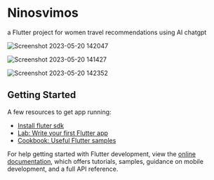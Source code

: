 # Ninosvimos

a Flutter project for women travel recommendations using AI chatgpt

![Screenshot 2023-05-20 142047](https://github.com/fedesenmartin/ninosvimos/assets/17075982/194092ca-4907-456a-9d7f-ca5bea8aadf6)

![Screenshot 2023-05-20 141427](https://github.com/fedesenmartin/ninosvimos/assets/17075982/4a935859-51e4-4280-91f0-3a10581153bd)

![Screenshot 2023-05-20 142352](https://github.com/fedesenmartin/ninosvimos/assets/17075982/4f084cc0-ee6a-408f-892c-a0bdd235e4a2)


## Getting Started


A few resources to get app running:
- [Install fluter sdk](https://docs.flutter.dev/get-started/install)
- [Lab: Write your first Flutter app](https://docs.flutter.dev/get-started/codelab)
- [Cookbook: Useful Flutter samples](https://docs.flutter.dev/cookbook)

For help getting started with Flutter development, view the
[online documentation](https://docs.flutter.dev/), which offers tutorials,
samples, guidance on mobile development, and a full API reference.
